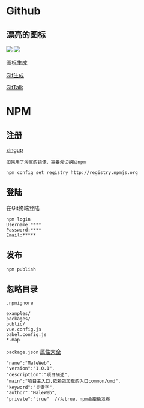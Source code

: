 # Github 
## 漂亮的图标
![](https://img.shields.io/badge/npm-0.2.0-brightgreen.svg) ![](https://img.shields.io/badge/license-MIT-blue.svg)  

[图标生成](https://shields.io/)  

[Gif生成](http://www.recordit.co/)  

[GitTalk](./gittalk.md)

# NPM 
## 注册
[singup](https://www.npmjs.com/signup)  

`如果用了淘宝的镜像，需要先切换回npm`  
```
npm config set registry http://registry.npmjs.org
```  
## 登陆  
在Git终端登陆  
```
npm login  
Username:****  
Password:****  
Email:*****  

```  
## 发布  
```
npm publish
```
## 忽略目录
`.npmignore`  
```
examples/
packages/
public/
vue.config.js
babel.config.js
*.map
```  
`package.json`  [属性大全](https://www.cnblogs.com/tzyy/p/5193811.html)
```
"name":"MaleWeb",
"version":"1.0.1",
"description":"项目描述",
"main":"项目主入口,依赖包加载的入口common/umd",
"keyword":"关键字",
"author":"MaleWeb",
"private":"true"  //为true，npm会拒绝发布
```


